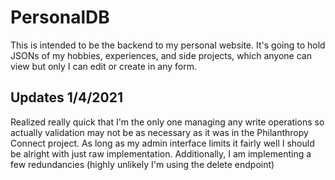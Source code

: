 # PersonalDB
This is intended to be the backend to my personal website. It's going to hold JSONs of my hobbies, experiences, and side projects, which anyone can view but only I can edit or create in any form.

## Updates 1/4/2021
Realized really quick that I'm the only one managing any write operations so actually validation may not be as necessary as it was in the Philanthropy Connect project. As long as my admin interface limits it fairly well I should be alright with just raw implementation. Additionally, I am implementing a few redundancies (highly unlikely I'm using the delete endpoint)